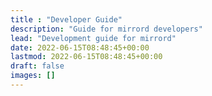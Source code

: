 ```yaml
---
title : "Developer Guide"
description: "Guide for mirrord developers"
lead: "Development guide for mirrord"
date: 2022-06-15T08:48:45+00:00
lastmod: 2022-06-15T08:48:45+00:00
draft: false
images: []
---
```

